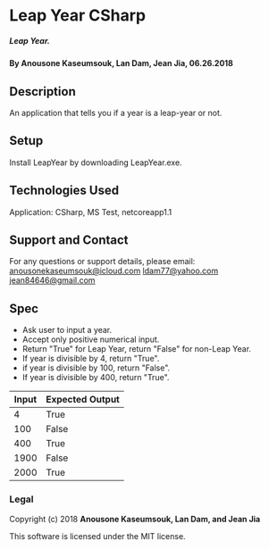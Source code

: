 # Leap Year CSharp

##### Leap Year.

#### By Anousone Kaseumsouk, Lan Dam, Jean Jia, 06.26.2018

## Description

An application that tells you if a year is a leap-year or not.


## Setup

Install LeapYear by downloading LeapYear.exe.

## Technologies Used

Application: CSharp, MS Test, netcoreapp1.1

## Support and Contact

For any questions or support details, please email:
anousonekaseumsouk@icloud.com
ldam77@yahoo.com
jean84646@gmail.com

## Spec

* Ask user to input a year.
* Accept only positive numerical input.
* Return "True" for Leap Year, return "False" for non-Leap Year.
* If year is divisible by 4, return "True".
* if year is divisible by 100, return "False".
* If year is divisible by 400, return "True".

| Input           | Expected Output      |
| --------------- |--------------------  |
| 4               | True                 |
| 100             | False                |
| 400             | True                 |
| 1900            | False                |
| 2000            | True                 |



### Legal

Copyright (c) 2018 **Anousone Kaseumsouk, Lan Dam, and Jean Jia**

This software is licensed under the MIT license.
